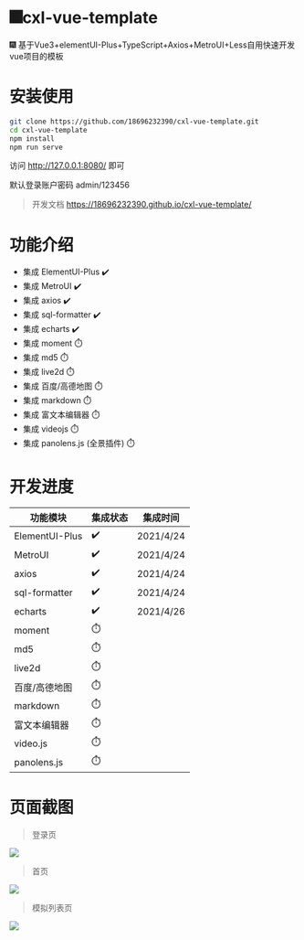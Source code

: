 # 🎆cxl-vue-template
🎆 基于Vue3+elementUI-Plus+TypeScript+Axios+MetroUI+Less自用快速开发vue项目的模板


# 安装使用


```bash
git clone https://github.com/18696232390/cxl-vue-template.git
cd cxl-vue-template
npm install
npm run serve
```

访问 http://127.0.0.1:8080/ 即可

默认登录账户密码 admin/123456


> 开发文档 https://18696232390.github.io/cxl-vue-template/


# 功能介绍
- 集成 ElementUI-Plus ✔️
- 集成 MetroUI ✔️
- 集成 axios ✔️
- 集成 sql-formatter ✔️
- 集成 echarts ✔️
- 集成 moment ⏱️
- 集成 md5 ⏱️
- 集成 live2d ⏱️
- 集成 百度/高德地图 ⏱️
- 集成 markdown ⏱️
- 集成 富文本编辑器 ⏱️
- 集成 videojs ⏱️
- 集成 panolens.js (全景插件) ⏱️


# 开发进度
| 功能模块 | 集成状态 | 集成时间 |
| - | - | - |
| ElementUI-Plus | ✔️ | 2021/4/24 |
| MetroUI | ✔️ | 2021/4/24 |
| axios | ✔️ | 2021/4/24 |
| sql-formatter | ✔️ | 2021/4/24 |
| echarts | ✔️ | 2021/4/26 |
| moment | ⏱️ |  |
| md5 | ⏱️ |  |
| live2d | ⏱️ |  |
| 百度/高德地图 | ⏱️ |  |
| markdown | ⏱️ |  |
| 富文本编辑器 | ⏱️ |  |
| video.js | ⏱️ |  |
| panolens.js | ⏱️ | |



# 页面截图
> 登录页
<img src="https://img03.sogoucdn.com/app/a/100520146/11a0867d12576428d0dbacd39ed4e3fe"/>

> 首页
<img src="https://z3.ax1x.com/2021/04/26/czhWIU.png"/>

> 模拟列表页
<img src="https://img04.sogoucdn.com/app/a/100520146/4dec3ef1cccf4653fe8d71f6602fd04a"/>
